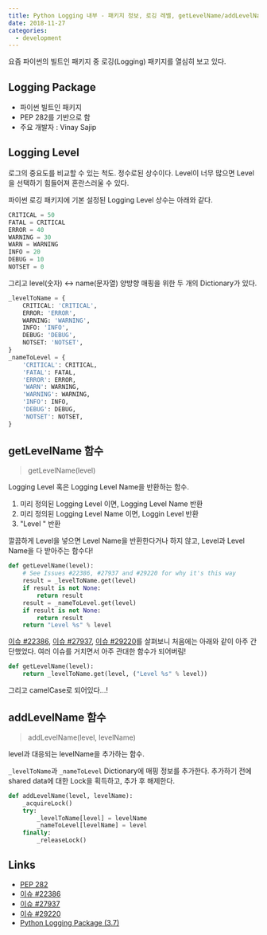 ```yaml
---
title: Python Logging 내부 - 패키지 정보, 로깅 레벨, getLevelName/addLevelName
date: 2018-11-27
categories:
  - development
---
```


요즘 파이썬의 빌트인 패키지 중 로깅(Logging) 패키지를 열심히 보고 있다.

## Logging Package

- 파이썬 빌트인 패키지
- PEP 282를 기반으로 함
- 주요 개발자 : Vinay Sajip

## Logging Level

로그의 중요도를 비교할 수 있는 척도. 정수로된 상수이다. Level이 너무 많으면 Level을 선택하기 힘들어져 혼란스러울 수 있다.

파이썬 로깅 패키지에 기본 설정된 Logging Level 상수는 아래와 같다.

```python
CRITICAL = 50
FATAL = CRITICAL
ERROR = 40
WARNING = 30
WARN = WARNING
INFO = 20
DEBUG = 10
NOTSET = 0
```

그리고 level(숫자) <-> name(문자열) 양방향 매핑을 위한 두 개의 Dictionary가 있다.
 
```python
_levelToName = {
    CRITICAL: 'CRITICAL',
    ERROR: 'ERROR',
    WARNING: 'WARNING',
    INFO: 'INFO',
    DEBUG: 'DEBUG',
    NOTSET: 'NOTSET',
}
_nameToLevel = {
    'CRITICAL': CRITICAL,
    'FATAL': FATAL,
    'ERROR': ERROR,
    'WARN': WARNING,
    'WARNING': WARNING,
    'INFO': INFO,
    'DEBUG': DEBUG,
    'NOTSET': NOTSET,
}
```

## getLevelName 함수

> getLevelName(level)

Logging Level 혹은 Logging Level Name을 반환하는 함수.

1. 미리 정의된 Logging Level 이면, Logging Level Name 반환
2. 미리 정의된 Logging Level Name 이면, Loggin Level 반환
3. "Level <level>" 반환

깔끔하게 Level을 넣으면 Level Name을 반환한다거나 하지 않고, Level과 Level Name을 다 받아주는 함수다!

```python
def getLevelName(level):
    # See Issues #22386, #27937 and #29220 for why it's this way
    result = _levelToName.get(level)
    if result is not None:
        return result
    result = _nameToLevel.get(level)
    if result is not None:
        return result
    return "Level %s" % level

```

[이슈 #22386](https://bugs.python.org/issue22386), [이슈 #27937](https://bugs.python.org/issue27937), [이슈 #29220](https://bugs.python.org/issue29220)를 살펴보니 처음에는 아래와 같이 아주 간단했었다. 여러 이슈를 거치면서 아주 관대한 함수가 되어버림!

```python
def getLevelName(level):
    return _levelToName.get(level, ("Level %s" % level))
```

그리고 camelCase로 되어있다...!

## addLevelName 함수

> addLevelName(level, levelName)

level과 대응되는 levelName을 추가하는 함수.

`_levelToName`과 `_nameToLevel` Dictionary에 매핑 정보를 추가한다. 추가하기 전에 shared data에 대한 Lock을 획득하고, 추가 후 해제한다.

```python
def addLevelName(level, levelName):
    _acquireLock()
    try:
        _levelToName[level] = levelName
        _nameToLevel[levelName] = level
    finally:
        _releaseLock()
```

## Links

- [PEP 282](https://www.python.org/dev/peps/pep-0282/)
- [이슈 #22386](https://bugs.python.org/issue22386)
- [이슈 #27937](https://bugs.python.org/issue27937)
- [이슈 #29220](https://bugs.python.org/issue29220)
- [Python Logging Package (3.7)](https://github.com/python/cpython/blob/3.7/Lib/logging/__init__.py)
